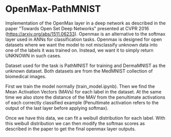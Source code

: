 # OpenMax-PathMNIST
Implementation of the OpenMax layer in a deep network as described in the paper "Towards Open Set Deep Networks" presented at CVPR 2016 (https://arxiv.org/abs/1511.06233). Openmax is an alternative to the softmax layer used in ANNs for classification tasks. Openmax is designed for open datasets where we want the model to not misclassify unknown data into one of the labels it was trained on. Instead, we want it to simply return UNKNOWN in such cases.

Dataset used for the task is PathMNIST for training and DermaMNIST as the unknown dataset. Both datasets are from the MedMNIST collection of biomedical images.

First we train the model normally (train_model.ipynb). Then we find the Mean Activation Vectors (MAVs) for each label in the dataset. At the same time we also store the distance of the MAV from the penultimate activations of each correctly classified example (Penultimate activation refers to the output of the last layer before applying softmax).

Once we have this data, we can fit a weibull distribution for each label. With this weibull distribution we can then modify the softmax scores as described in the paper to get the final openmax layer outputs.
